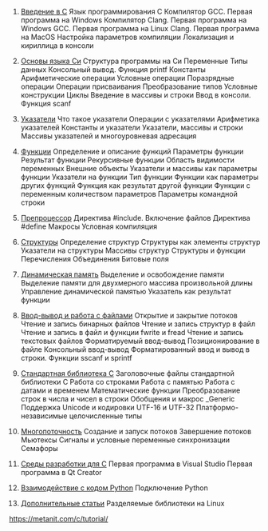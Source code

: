 1. [Введение в С](./articles/1.1.md)
Язык программирования С
Компилятор GCC. Первая программа на Windows
Компилятор Clang. Первая программа на Windows
GCC. Первая программа на Linux
Clang. Первая программа на MacOS
Настройка параметров компиляции
Локализация и кириллица в консоли

2. [Основы языка Си](./articles/2.1.md)
Структура программы на Си
Переменные
Типы данных
Консольный вывод. Функция printf
Константы
Арифметические операции
Условные операции
Поразрядные операции
Операции присваивания
Преобразование типов
Условные конструкции
Циклы
Введение в массивы и строки
Ввод в консоли. Функция scanf

3. [Указатели](./articles/3.1.md)
Что такое указатели
Операции с указателями
Арифметика указателей
Константы и указатели
Указатели, массивы и строки
Массивы указателей и многоуровневая адресация

4. [Функции](./articles/4.1.md)
Определение и описание функций
Параметры функции
Результат функции
Рекурсивные функции
Область видимости переменных
Внешние объекты
Указатели и массивы как параметры функции
Указатели на функции
Тип функции
Функции как параметры других функций
Функция как результат другой функции
Функции с переменным количеством параметров
Параметры командной строки

5. [Препроцессор](./articles/5.1.md)
Директива #include. Включение файлов
Директива #define
Макросы
Условная компиляция

6. [Структуры](./articles/6.1.md)
Определение структур
Структуры как элементы структур
Указатели на структуры
Массивы структур
Структуры и функции
Перечисления
Объединения
Битовые поля

7. [Динамическая память](./articles/7.1.md)
Выделение и освобождение памяти
Выделение памяти для двухмерного массива произвольной длины
Управление динамической памятью
Указатель как результат функции

8. [Ввод-вывод и работа с файлами](./articles/8.1.md)
Открытие и закрытие потоков
Чтение и запись бинарных файлов
Чтение и запись структур в файл
Чтение и запись в файл и функции fwrite и fread
Чтение и запись текстовых файлов
Форматируемый ввод-вывод
Позиционирование в файле
Консольный ввод-вывод
Форматированный ввод и вывод в строки. Функции sscanf и sprintf

9. [Стандартная библиотека С](./articles/9.1.md)
Заголовочные файлы стандартной библиотеки С
Работа со строками
Работа с памятью
Работа с датами и временем
Математические функции
Преобразование строк в числа и чисел в строки
Обобщения и макрос _Generic
Поддержка Unicode и кодировки UTF-16 и UTF-32
Платформо-независимые целочисленные типы

10. [Многопоточность](./articles/10.1.md)
Создание и запуск потоков
Завершение потоков
Мьютексы
Сигналы и условные переменные синхронизации
Семафоры

11. [Среды разработки для С](./articles/11.1.md)
Первая программа в Visual Studio
Первая программа в Qt Creator

12. [Взаимодействие с кодом Python](./articles/12.1.md)
Подключение Python

13. [Дополнительные статьи](./articles/13.1.md)
Разделяемые библиотеки на Linux

https://metanit.com/c/tutorial/